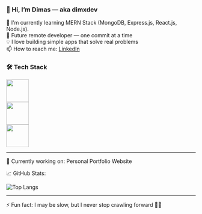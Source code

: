### 👋 Hi, I’m Dimas — aka dimxdev

🧠 I'm currently learning MERN Stack (MongoDB, Express.js, React.js, Node.js).  
🚀 Future remote developer — one commit at a time  
💡 I love building simple apps that solve real problems  
📫 How to reach me: [LinkedIn](https://linkedin.com/in/dimxdev)

### 🛠️ Tech Stack

<p align="left">
  <!-- Baris 1 -->
  <img src="https://skillicons.dev/icons?i=html,css,js,ts,tailwind,react" style="height:60px;" />
  <br />
  <!-- Baris 2 -->
  <img src="https://skillicons.dev/icons?i=next,nodejs,express,python,java,c" style="height:60px;" />
  <br />
  <!-- Baris 3 -->
  <img src="https://skillicons.dev/icons?i=mongodb,postgres,mysql,figma" style="height:60px;" />
</p>





---

🎯 Currently working on: Personal Portfolio Website  

📈 GitHub Stats:  

<!--![Top Langs](https://github-readme-stats.vercel.app/api/top-langs/?username=dimxdev&layout=compact&theme=dark)-->
![Top Langs](https://github-readme-stats.vercel.app/api/top-langs/?username=dimxdev&layout=compact&theme=tokyonight)



---

⚡ Fun fact: I may be slow, but I never stop crawling forward 🐢💪

<!---
dimxdev/dimxdev is a ✨ special ✨ repository because its `README.md` (this file) appears on your GitHub profile.
You can click the Preview link to take a look at your changes.
--->

